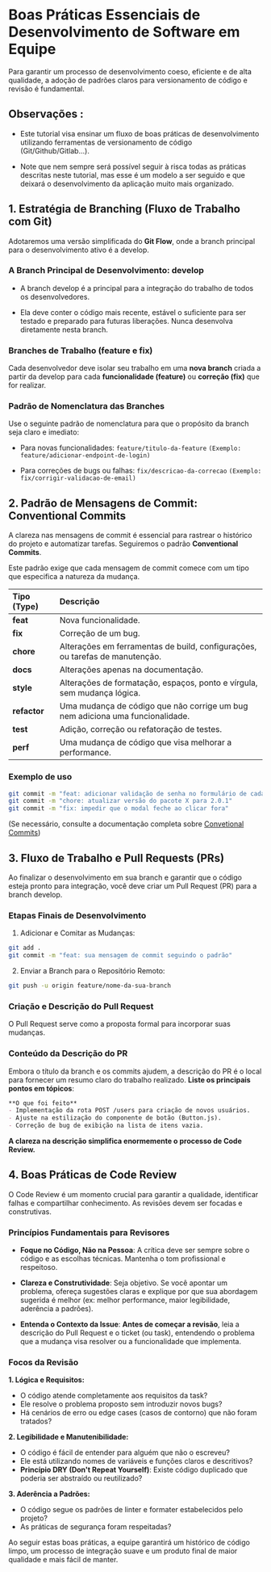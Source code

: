 # Boas Práticas Essenciais de Desenvolvimento de Software em Equipe

Para garantir um processo de desenvolvimento coeso, eficiente e de alta qualidade, a adoção de padrões claros para versionamento de código e revisão é fundamental.

## Observações :

- Este tutorial visa ensinar um fluxo de boas práticas de desenvolvimento utilizando ferramentas de versionamento de código (Git/Github/Gitlab...).

- Note que nem sempre será possível seguir à risca todas as práticas descritas neste tutorial, mas esse é um modelo a ser seguido e que deixará o desenvolvimento da aplicação muito mais organizado.

## 1. Estratégia de Branching (Fluxo de Trabalho com Git)

Adotaremos uma versão simplificada do **Git Flow**, onde a branch principal para o desenvolvimento ativo é a develop.

### A Branch Principal de Desenvolvimento: develop

- A branch develop é a principal para a integração do trabalho de todos os desenvolvedores.

- Ela deve conter o código mais recente, estável o suficiente para ser testado e preparado para futuras liberações. Nunca desenvolva diretamente nesta branch.

### Branches de Trabalho (feature e fix)

Cada desenvolvedor deve isolar seu trabalho em uma **nova branch** criada a partir da develop para cada **funcionalidade (feature)** ou **correção (fix)** que for realizar.

### Padrão de Nomenclatura das Branches

Use o seguinte padrão de nomenclatura para que o propósito da branch seja claro e imediato:

- Para novas funcionalidades:
  `feature/titulo-da-feature`
  `(Exemplo: feature/adicionar-endpoint-de-login)`

- Para correções de bugs ou falhas:
  `fix/descricao-da-correcao`
  `(Exemplo: fix/corrigir-validacao-de-email)`

## 2. Padrão de Mensagens de Commit: Conventional Commits

A clareza nas mensagens de commit é essencial para rastrear o histórico do projeto e automatizar tarefas. Seguiremos o padrão **Conventional Commits**.

Este padrão exige que cada mensagem de commit comece com um tipo que especifica a natureza da mudança.

| Tipo (Type) | Descrição |
| :--- | :--- |
| **feat** | Nova funcionalidade. |
| **fix** | Correção de um bug. |
| **chore** | Alterações em ferramentas de build, configurações, ou tarefas de manutenção. |
| **docs** | Alterações apenas na documentação. |
| **style** | Alterações de formatação, espaços, ponto e vírgula, sem mudança lógica. |
| **refactor** | Uma mudança de código que não corrige um bug nem adiciona uma funcionalidade. |
| **test** | Adição, correção ou refatoração de testes. |
| **perf** | Uma mudança de código que visa melhorar a performance. |

### Exemplo de uso

``` Bash
git commit -m "feat: adicionar validação de senha no formulário de cadastro"
git commit -m "chore: atualizar versão do pacote X para 2.0.1"
git commit -m "fix: impedir que o modal feche ao clicar fora"
```

(Se necessário, consulte a documentação completa sobre [Convetional Commits](https://medium.com/linkapi-solutions/conventional-commits-pattern-3778d1a1e657))

## 3. Fluxo de Trabalho e Pull Requests (PRs)

Ao finalizar o desenvolvimento em sua branch e garantir que o código esteja pronto para integração, você deve criar um Pull Request (PR) para a branch develop.

### Etapas Finais de Desenvolvimento

1. Adicionar e Comitar as Mudanças:

```Bash
git add .
git commit -m "feat: sua mensagem de commit seguindo o padrão"
```

2. Enviar a Branch para o Repositório Remoto:

```Bash
git push -u origin feature/nome-da-sua-branch
```

### Criação e Descrição do Pull Request

O Pull Request serve como a proposta formal para incorporar suas mudanças.

### Conteúdo da Descrição do PR

Embora o título da branch e os commits ajudem, a descrição do PR é o local para fornecer um resumo claro do trabalho realizado. **Liste os principais pontos em tópicos**:

``` Markdown
**O que foi feito**
- Implementação da rota POST /users para criação de novos usuários.
- Ajuste na estilização do componente de botão (Button.js).
- Correção de bug de exibição na lista de itens vazia.
```

**A clareza na descrição simplifica enormemente o processo de Code Review.**

## 4. Boas Práticas de Code Review

O Code Review é um momento crucial para garantir a qualidade, identificar falhas e compartilhar conhecimento. As revisões devem ser focadas e construtivas.

### Princípios Fundamentais para Revisores

- **Foque no Código, Não na Pessoa**: A crítica deve ser sempre sobre o código e as escolhas técnicas. Mantenha o tom profissional e respeitoso.

- **Clareza e Construtividade**: Seja objetivo. Se você apontar um problema, ofereça sugestões claras e explique por que sua abordagem sugerida é melhor (ex: melhor performance, maior legibilidade, aderência a padrões).

- **Entenda o Contexto da Issue**: **Antes de começar a revisão**, leia a descrição do Pull Request e o ticket (ou task), entendendo o problema que a mudança visa resolver ou a funcionalidade que implementa.

### Focos da Revisão

**1. Lógica e Requisitos:**

  - O código atende completamente aos requisitos da task?
  - Ele resolve o problema proposto sem introduzir novos bugs?
  - Há cenários de erro ou edge cases (casos de contorno) que não foram tratados?

**2. Legibilidade e Manutenibilidade:**

  - O código é fácil de entender para alguém que não o escreveu?
  - Ele está utilizando nomes de variáveis e funções claros e descritivos?
  - **Princípio DRY (Don't Repeat Yourself)**: Existe código duplicado que poderia ser abstraído ou reutilizado?

**3. Aderência a Padrões:**

  - O código segue os padrões de linter e formater estabelecidos pelo projeto?
  - As práticas de segurança foram respeitadas?

Ao seguir estas boas práticas, a equipe garantirá um histórico de código limpo, um processo de integração suave e um produto final de maior qualidade e mais fácil de manter.
